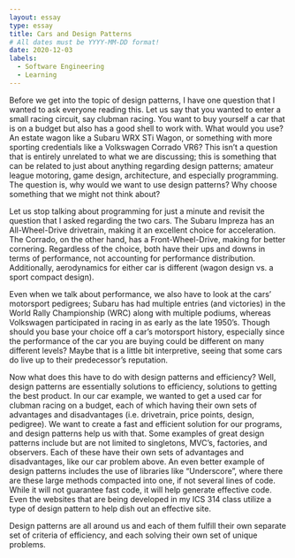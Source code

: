 ```yaml
---
layout: essay
type: essay
title: Cars and Design Patterns
# All dates must be YYYY-MM-DD format!
date: 2020-12-03
labels:
  - Software Engineering
  - Learning
---
```


Before we get into the topic of design patterns, I have one question that I wanted to ask everyone reading this. Let us say that you wanted to enter a small racing circuit, say clubman racing. You want to buy yourself a car that is on a budget but also has a good shell to work with. What would you use? An estate wagon like a Subaru WRX STi Wagon, or something with more sporting credentials like a Volkswagen Corrado VR6? This isn’t a question that is entirely unrelated to what we are discussing; this is something that can be related to just about anything regarding design patterns; amateur league motoring, game design, architecture, and especially programming. The question is, why would we want to use design patterns? Why choose something that we might not think about?

Let us stop talking about programming for just a minute and revisit the question that I asked regarding the two cars. The Subaru Impreza has an All-Wheel-Drive drivetrain, making it an excellent choice for acceleration. The Corrado, on the other hand, has a Front-Wheel-Drive, making for better cornering. Regardless of the choice, both have their ups and downs in terms of performance, not accounting for performance distribution. Additionally, aerodynamics for either car is different (wagon design vs. a sport compact design).

Even when we talk about performance, we also have to look at the cars’ motorsport pedigrees; Subaru has had multiple entries (and victories) in the World Rally Championship (WRC) along with multiple podiums, whereas Volkswagen participated in racing in as early as the late 1950’s. Though should you base your choice off a car’s motorsport history, especially since the performance of the car you are buying could be different on many different levels? Maybe that is a little bit interpretive, seeing that some cars do live up to their predecessor’s reputation.

Now what does this have to do with design patterns and efficiency? Well, design patterns are essentially solutions to efficiency, solutions to getting the best product. In our car example, we wanted to get a used car for clubman racing on a budget, each of which having their own sets of advantages and disadvantages (i.e. drivetrain, price points, design, pedigree). We want to create a fast and efficient solution for our programs, and design patterns help us with that. Some examples of great design patterns include but are not limited to singletons, MVC’s, factories, and observers. Each of these have their own sets of advantages and disadvantages, like our car problem above. An even better example of design patterns includes the use of libraries like “Underscore”, where there are these large methods compacted into one, if not several lines of code. While it will not guarantee fast code, it will help generate effective code. Even the websites that are being developed in my ICS 314 class utilize a type of design pattern to help dish out an effective site.

Design patterns are all around us and each of them fulfill their own separate set of criteria of efficiency, and each solving their own set of unique problems.
